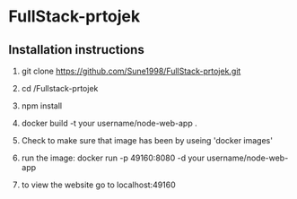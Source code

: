 # FullStack-prtojek

## Installation instructions

1. git clone https://github.com/Sune1998/FullStack-prtojek.git

2. cd /Fullstack-prtojek

3. npm install

4. docker build -t your username/node-web-app .
  
5. Check to make sure that image has been by useing 'docker images'

6. run the image: docker run -p 49160:8080 -d your username/node-web-app

7. to view the website go to localhost:49160
